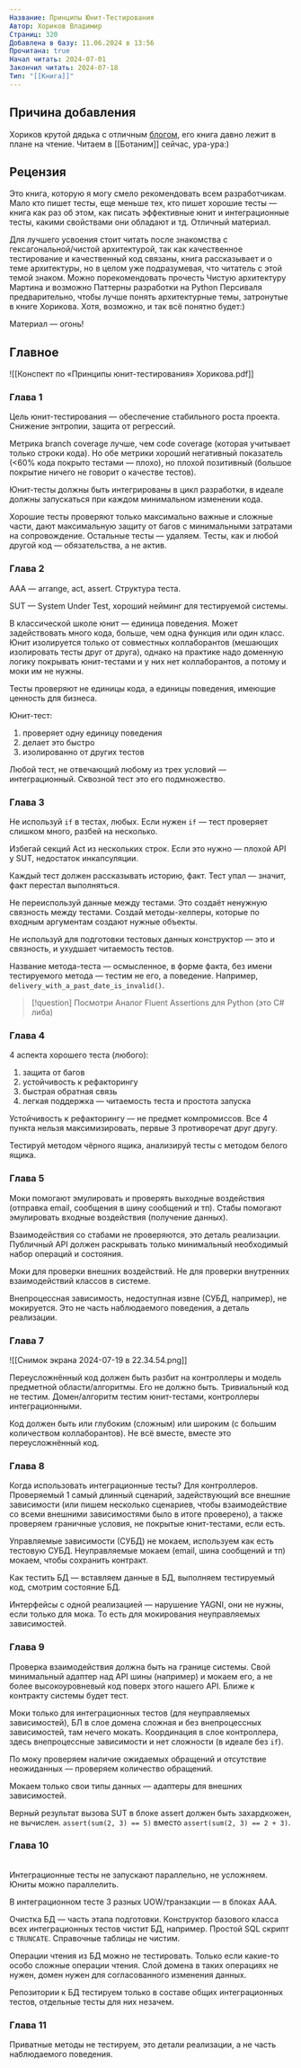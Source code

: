 ```yaml
---
Название: Принципы Юнит-Тестирования
Автор: Хориков Владимир
Страниц: 320
Добавлена в базу: 11.06.2024 в 13:56
Прочитана: true
Начал читать: 2024-07-01
Закончил читать: 2024-07-18
Тип: "[[Книга]]"
---
```

## Причина добавления

Хориков крутой дядька с отличным [блогом](https://enterprisecraftsmanship.com/posts), его книга давно лежит в плане на чтение. Читаем в [[Ботаним]] сейчас, ура-ура:)

## Рецензия

Это книга, которую я могу смело рекомендовать всем разработчикам. Мало кто пишет тесты, еще меньше тех, кто пишет хорошие тесты — книга как раз об этом, как писать эффективные юнит и интеграционные тесты, какими свойствами они обладают и тд. Отличный материал.

Для лучшего усвоения стоит читать после знакомства с гексагональной/чистой архитектурой, так как качественное тестирование и качественный код связаны, книга рассказывает и о теме архитектуры, но в целом уже подразумевая, что читатель с этой темой знаком. Можно порекомендовать прочесть Чистую архитектуру Мартина и возможно Паттерны разработки на Python Персиваля предварительно, чтобы лучше понять архитектурные темы, затронутые в книге Хорикова. Хотя, возможно, и так всё понятно будет:)

Материал — огонь!

## Главное

![[Конспект по «Принципы юнит-тестирования» Хорикова.pdf]]

### Глава 1

Цель юнит-тестирования — обеспечение стабильного роста проекта. Снижение энтропии, защита от регрессий.

Метрика branch coverage лучше, чем code coverage (которая учитывает только строки кода). Но обе метрики хороший негативный показатель (<60% кода покрыто тестами — плохо), но плохой позитивный (большое покрытие ничего не говорит о качестве тестов).

Юнит-тесты должны быть интегрированы в цикл разработки, в идеале должны запускаться при каждом минимальном изменении кода.

Хорошие тесты проверяют только максимально важные и сложные части, дают максимальную защиту от багов с минимальными затратами на сопровождение. Остальные тесты — удаляем. Тесты, как и любой другой код — обязательства, а не актив.

### Глава 2

AAA — arrange, act, assert. Структура теста.

SUT — System Under Test, хороший нейминг для тестируемой системы. 

В классической школе юнит — единица поведения. Может задействовать много кода, больше, чем одна функция или один класс. Юнит изолируется только от совместных коллаборантов (мешающих изолировать тесты друг от друга), однако на практике надо доменную логику покрывать юнит-тестами и у них нет коллаборантов, а потому и моки им не нужны.

Тесты проверяют не единицы кода, а единицы поведения, имеющие ценность для бизнеса.

Юнит-тест:

1. проверяет одну единицу поведения
2. делает это быстро
3. изолированно от других тестов

Любой тест, не отвечающий любому из трех условий — интеграционный. Сквозной тест это его подмножество.

### Глава 3

Не используй `if` в тестах, любых. Если нужен `if` — тест проверяет слишком много, разбей на несколько.

Избегай секций Act из нескольких строк. Если это нужно — плохой API у SUT, недостаток инкапсуляции.

Каждый тест должен рассказывать историю, факт. Тест упал — значит, факт перестал выполняться.

Не переиспользуй данные между тестами. Это создаёт ненужную связность между тестами. Создай методы-хелперы, которые по входным аргументам создают нужные объекты.

Не используй для подготовки тестовых данных конструктор — это и связность, и ухудшает читаемость тестов.

Название метода-теста — осмысленное, в форме факта, без имени тестируемого метода — тестим не его, а поведение. Например, `delivery_with_a_past_date_is_invalid()`.

>[!question] Посмотри
>Аналог Fluent Assertions для Python (это C# либа)

### Глава 4

4 аспекта хорошего теста (любого):
1. защита от багов
2. устойчивость к рефакторингу
3. быстрая обратная связь
4. легкая поддержка — читаемость теста и простота запуска

Устойчивость к рефакторингу — не предмет компромиссов. Все 4 пункта нельзя максимизировать, первые 3 противоречат друг другу.

Тестируй методом чёрного ящика, анализируй тесты с методом белого ящика.

### Глава 5

Моки помогают эмулировать и проверять выходные воздействия (отправка email, сообщения в шину сообщений и тп). Стабы помогают эмулировать входные воздействия (получение данных).

Взаимодействия со стабами не проверяются, это деталь реализации.
\
Публичный API должен раскрывать только минимальный необходимый набор операций и состояния.

Моки для проверки внешних воздействий. Не для проверки внутренних взаимодействий классов в системе.

Внепроцессная зависимость, недоступная извне (СУБД, например), не мокируется. Это не часть наблюдаемого поведения, а деталь реализации.

### Глава 7

![[Снимок экрана 2024-07-19 в 22.34.54.png]]

Переусложнённый код должен быть разбит на контроллеры и модель предметной области/алгоритмы. Его не должно быть. Тривиальный код не тестим. Домен/алгоритм тестим юнит-тестами, контроллеры интеграционными.

Код должен быть или глубоким (сложным) или широким (с большим количеством коллаборантов). Не всё вместе, вместе это переусложнённый код.

### Глава 8

Когда использовать интеграционные тесты? Для контроллеров. Проверяемый 1 самый длинный сценарий, задействующий все внешние зависимости (или пишем несколько сценариев, чтобы взаимодействие со всеми внешними зависимостями было в итоге проверено), а также проверяем граничные условия, не покрытые юнит-тестами, если есть.

Управляемые зависимости (СУБД) не мокаем, используем как есть тестовую СУБД. Неуправляемые мокаем (email, шина сообщений и тп) мокаем, чтобы сохранить контракт.

Как тестить БД — вставляем данные в БД, выполняем тестируемый код, смотрим состояние БД.

Интерфейсы с одной реализацией — нарушение YAGNI, они не нужны, если только для мока. То есть для мокирования неуправляемых зависимостей.

### Глава 9

Проверка взаимодействия должна быть на границе системы. Свой минимальный адаптер над API шины (например) и мокаем его, а не более высокоуровневый код поверх этого нашего API. Ближе к контракту системы будет тест.

Моки только для интеграционных тестов (для неуправляемых зависимостей), БЛ в слое домена сложная и без внепроцессных зависимостей, там нечего мокать. Координация в слое контроллера, здесь внепроцессные зависимости и нет сложности (в идеале без `if`).

По моку проверяем наличие ожидаемых обращений и отсутствие неожиданных — проверяем количество обращений.

Мокаем только свои типы данных — адаптеры для внешних зависимостей.

Верный результат вызова SUT в блоке assert должен быть захардкожен, не вычислен. `assert(sum(2, 3) == 5)` вместо `assert(sum(2, 3) == 2 + 3)`.

### Глава 10
\
Интеграционные тесты не запускают параллельно, не усложняем. Юниты можно параллелить.

В интеграционном тесте 3 разных UOW/транзакции — в блоках AAA.

Очистка БД — часть этапа подготовки. Конструктор базового класса всех интеграционных тестов чистит БД, например. Простой SQL скрипт с `TRUNCATE`. Справочные таблицы не чистим.

Операции чтения из БД можно не тестировать. Только если какие-то особо сложные операции чтения. Слой домена в таких операциях не нужен, домен нужен для согласованного изменения данных.

Репозитории к БД тестируем только в составе общих интеграционных тестов, отдельные тесты для них незачем.

### Глава 11

Приватные методы не тестируем, это детали реализации, а не часть наблюдаемого поведения.